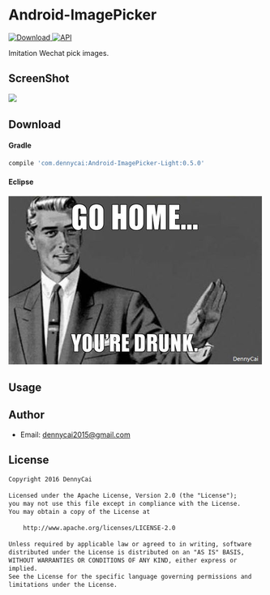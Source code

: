 # Android-ImagePicker
[ ![Download](https://api.bintray.com/packages/dennycai/maven/android-imagepicker/images/download.svg) ](https://bintray.com/dennycai/maven/android-imagepicker/_latestVersion)
[![API](https://img.shields.io/badge/API-11%2B-brightgreen.svg?style=flat)](https://android-arsenal.com/api?level=11)

Imitation Wechat pick images.

ScreenShot
--
![](https://null)

Download
--
#### Gradle
```groovy
compile 'com.dennycai:Android-ImagePicker-Light:0.5.0'
```
#### Eclipse
![go home](https://github.com/DennyCai/Android-ImagePicker/blob/PickImage-Light/screenshot/drunk.jpg)

Usage
--

Author
--
* Email: dennycai2015@gmail.com

License
--
```
Copyright 2016 DennyCai

Licensed under the Apache License, Version 2.0 (the "License");
you may not use this file except in compliance with the License.
You may obtain a copy of the License at

    http://www.apache.org/licenses/LICENSE-2.0

Unless required by applicable law or agreed to in writing, software
distributed under the License is distributed on an "AS IS" BASIS,
WITHOUT WARRANTIES OR CONDITIONS OF ANY KIND, either express or implied.
See the License for the specific language governing permissions and
limitations under the License.

